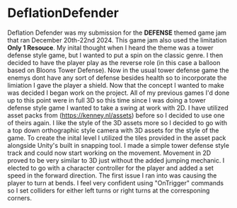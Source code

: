 # DeflationDefender
Deflation Defender was my submission for the **DEFENSE** themed game jam that ran December 20th-22nd 2024. This game jam also used the limitation **Only 1 Resouce**. My inital thought when I heard the theme was a tower defense style game, but I wanted to put a spin on the classic genre. I then decided to have the player play as the reverse role (in this case a balloon based on Bloons Tower Defense). Now in the usual tower defense game the enemys dont have any sort of defense besides health so to incorporate the limiation I gave the player a shield. Now that the concept I wanted to make was decided I began work on the project. All of my previous games I'd done up to this point were in full 3D so this time since I was doing a tower defense style game I wanted to take a swing at work with 2D. I have utilized asset packs from (https://kenney.nl/assets) before so I decided to use one of theirs again. I like the style of the 3D assets more so I decided to go with a top down orthographic style camera with 3D assets for the style of the game. To create the inital level I utilized the tiles provided in the asset pack alongside Unity's built in snapping tool. I made a simple tower defense style track and could now start working on the movement. Movement in 2D proved to be very similar to 3D just without the added jumping mechanic. I elected to go with a character controller for the player and added a set speed in the forward direction. The first issue I ran into was causing the player to turn at bends. I feel very confident using "OnTrigger" commands so I set colliders for either left turns or right turns at the corresponing corners.
